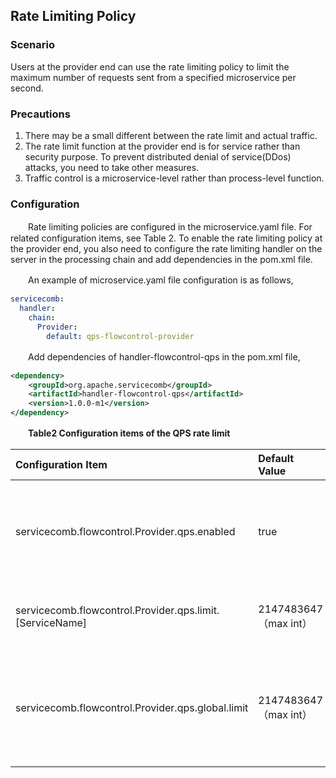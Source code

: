
## Rate Limiting Policy
### Scenario

Users at the provider end can use the rate limiting policy to limit the maximum number of requests sent from a specified microservice per second. 

### Precautions

1. There may be a small different between the rate limit and actual traffic.
2. The rate limit function at the provider end is for service rather than security purpose. To prevent distributed denial of service(DDos) attacks, you need to take other measures.
3. Traffic control is a microservice-level rather than process-level function.

### Configuration

　　Rate limiting policies are configured in the microservice.yaml file. For related configuration items, see Table 2. To enable the rate limiting policy at the provider end, you also need to configure the rate limiting handler on the server in the processing chain and add dependencies in the pom.xml file. 

　　An example of microservice.yaml file configuration is as follows,

```yaml
servicecomb:
  handler:
    chain:
      Provider:
        default: qps-flowcontrol-provider
```

　　Add dependencies of handler-flowcontrol-qps in the pom.xml file,

```xml
<dependency>
    <groupId>org.apache.servicecomb</groupId>
    <artifactId>handler-flowcontrol-qps</artifactId>
    <version>1.0.0-m1</version>
</dependency>
```

　　**Table2 Configuration items of the QPS rate limit**

| Configuration Item                       | Default Value       | Value Range              | Mandatory | Description                              | Remarks                                  |
| :--------------------------------------- | :------------------ | :----------------------- | :-------- | :--------------------------------------- | :--------------------------------------- |
| servicecomb.flowcontrol.Provider.qps.enabled     | true                | true/false               | No        | Specifies whether to enable traffic control  at the provider end. | -                                        |
| servicecomb.flowcontrol.Provider.qps.limit.\[ServiceName\] | 2147483647（max int） | \(0,2147483647\]，Integer | No        | Specifies the number of requests allowed per second. | This parameter can only be configured for microservice |
| servicecomb.flowcontrol.Provider.qps.global.limit | 2147483647（max int） | (0,2147483647\]，Integer  | No        | Specifies the total number of requests allowed per second at the provider end | If no configuration is set for any specific microservices, this parameter takes effect |

## 